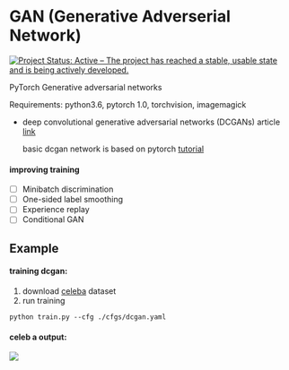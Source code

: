 # GAN (Generative Adverserial Network)
[![Project Status: Active – The project has reached a stable, usable state and is being actively developed.](https://www.repostatus.org/badges/latest/active.svg)](https://www.repostatus.org/#active)

PyTorch Generative adversarial networks

Requirements: python3.6, pytorch 1.0, torchvision, imagemagick

* deep convolutional generative adversarial networks (DCGANs) article [link](https://arxiv.org/abs/1511.06434)

  basic dcgan network is based on pytorch [tutorial](https://pytorch.org/tutorials/beginner/dcgan_faces_tutorial.html)
  
#### improving training

- [ ] Minibatch discrimination
- [ ] One-sided label smoothing
- [ ] Experience replay
- [ ] Conditional GAN

## Example

#### training dcgan:
1. download [celeba](http://mmlab.ie.cuhk.edu.hk/projects/CelebA.html) dataset
2. run training

```
python train.py --cfg ./cfgs/dcgan.yaml
```

#### celeb a output:
![](https://github.com/doronpor/GAN/blob/master/models/generator_sample.gif)
